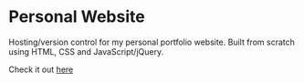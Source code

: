 # Personal Website

Hosting/version control for my personal portfolio website. Built from scratch using HTML, CSS and JavaScript/jQuery.

Check it out [here](http://ellenluo.me)
